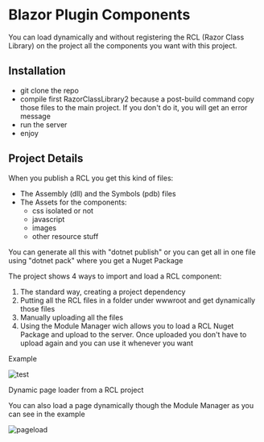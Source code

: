 # Blazor Plugin Components

You can load dynamically and without registering the RCL (Razor Class Library) on the project all the components you want with this project.

## Installation

* git clone the repo
* compile first RazorClassLibrary2 because a post-build command copy those files to the main project. If you don't do it, you will get an error message
* run the server
* enjoy

## Project Details

When you publish a RCL you get this kind of files:
* The Assembly (dll) and the Symbols (pdb) files
* The Assets for the components:
  * css isolated or not
  * javascript
  * images
  * other resource stuff

You can generate all this with "dotnet publish" or you can get all in one file using "dotnet pack" where you get a Nuget Package

The project shows 4 ways to import and load a RCL component:

1. The standard way, creating a project dependency
2. Putting all the RCL files in a folder under wwwroot and get dynamically those files
3. Manually uploading all the files
4. Using the Module Manager wich allows you to load a RCL Nuget Package and upload to the server. Once uploaded you don't have to upload again and you can use it whenever you want

Example

![test](https://user-images.githubusercontent.com/9949584/160662593-5f765ee3-149c-4a0c-a0fe-a22d6a3193c7.gif)


Dynamic page loader from a RCL project

You can also load a page dynamically though the Module Manager as you can see in the example

![pageload](https://user-images.githubusercontent.com/9949584/170790487-02d37b12-465e-4afe-8f4f-365b953b5341.gif)
